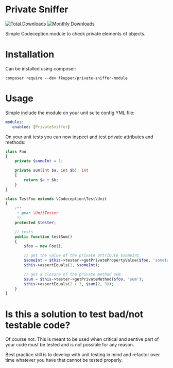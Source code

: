 # Private Sniffer

[![Total Downloads](https://poser.pugx.org/fkupper/private-sniffer-module/downloads)](//packagist.org/packages/fkupper/private-sniffer-module)
[![Monthly Downloads](https://poser.pugx.org/fkupper/private-sniffer-module/d/monthly)](//packagist.org/packages/fkupper/private-sniffer-module)

Simple Codeception module to check private elements of objects.

# Installation

Can be installed using composer:

```
composer require --dev fkupper/private-sniffer-module
```
 # Usage

 Simple include the module on your unit suite config YML file:

 ``` yml
modules:
    enabled: [PrivateSniffer]
 ```

 On your unit tests you can now inspect and test private attributes and methods:

``` php
class Foo
{
    private $someInt = 1;

    private sum(int $a, int $b): int
    {
        return $a + $b;
    }
}

class TestFoo extends \Codeception\Test\Unit
{
    /**
     * @var \UnitTester
     */
    protected $tester;

    // tests
    public function testSum()
    {
        $foo = new Foo();

        // get the value of the private attribute $someInt
        $someInt = $this->tester->getPrivatePropertyValue($foo, 'someInt');
        $this->assertEquals(1, $someInt);

        // get a closure of the private method sum
        $sum = $this->tester->getPrivateMethod($foo, 'sum');
        $this->assertEquals(2 + 3, $sum(2, 3));
    }
}
```
# Is this a solution to test bad/not testable code?

Of course not. This is meant to be used when critical and sentive part of your code must be tested and is not possible for any reason.

Best practice still is to develop with unit testing in mind and refactor over time whatever you have that cannot be tested properly.